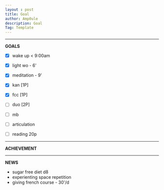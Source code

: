 ```yaml
---
layout : post
title: Goal
author: Amp0ule
description: Goal
Tag: Template
---
```


****
**GOALS**


- [x] wake up < 9:00am
- [x] light wo - 6'
- [x] meditation - 9'
- [x] kan [1P]
- [x] fcc [1P]

- [ ] duo [2P]
- [ ] mb
- [ ] articulation
- [ ] reading 20p

*****
**ACHIEVEMENT**



*****
**NEWS**

- sugar free diet d8
- experienting space repetition
- giving french course - 30'/d











